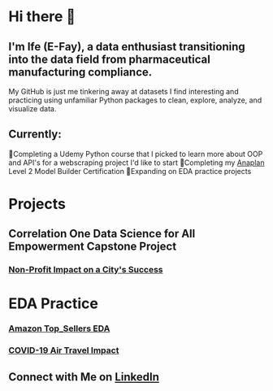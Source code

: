 # Hi there 👋



## I'm Ife (E-Fay), a data enthusiast transitioning into the data field from pharmaceutical manufacturing compliance. 



My GitHub is just me tinkering away at datasets I find interesting and practicing using unfamiliar Python packages to clean, explore, analyze, and visualize data. 



## Currently: 

  🌟Completing a Udemy Python course that I picked to learn more about OOP and API's for a webscraping project I'd like to start
  🌟Completing my [Anaplan](https://www.anaplan.com/platform/planning-and-modeling/) Level 2 Model Builder Certification
  🌟Expanding on EDA practice projects
 
# Projects

## Correlation One Data Science for All Empowerment Capstone Project

### [Non-Profit Impact on a City's Success](https://github.com/ifemiller/DS4A-Capstone-Project)

# EDA Practice

### [Amazon Top_Sellers EDA](https://github.com/ifemiller/Amazon-Top-Sellers-EDA)

### [COVID-19 Air Travel Impact](https://github.com/ifemiller/Covid19-Air-Travel-Impact)


## Connect with Me on [LinkedIn](https://www.linkedin.com/in/ifetayo-miller/)
<!--
**ifemiller/ifemiller** is a ✨ _special_ ✨ repository because its `README.md` (this file) appears on your GitHub profile.



